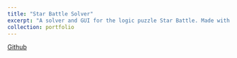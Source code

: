 ```yaml
---
title: "Star Battle Solver"
excerpt: "A solver and GUI for the logic puzzle Star Battle. Made with Python Tkinter.<br/><img src='/images/star_battle_sample.gif'>"
collection: portfolio
---
```


[Github](https://www.github.com/dominickjoo/star)
